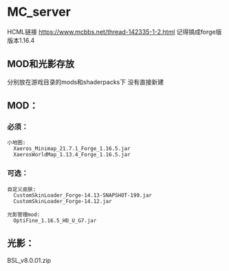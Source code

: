 # MC_server

HCML链接
https://www.mcbbs.net/thread-142335-1-2.html
记得搞成forge版
版本1.16.4

## MOD和光影存放
  分别放在游戏目录的mods和shaderpacks下
  没有直接新建

## MOD：
  ### 必须：
    小地图:
      Xaeros_Minimap_21.7.1_Forge_1.16.5.jar
      XaerosWorldMap_1.13.4_Forge_1.16.5.jar
    
  ### 可选：
    自定义皮肤:
      CustomSkinLoader_Forge-14.13-SNAPSHOT-199.jar
      CustomSkinLoader_Forge-14.12.jar
      
    光影管理mod:
      OptiFine_1.16.5_HD_U_G7.jar
    
## 光影：
  BSL_v8.0.01.zip
    
